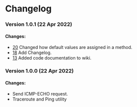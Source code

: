 Changelog
=========

### Version 1.0.1 (22 Apr 2022)

#### Changes:
* [20] Changed how default values are assigned in a method.
* [18] Add Changelog.
* [13] Added code documentation to wiki.


[20]:https://github.com/hekkaaa/NetObserver/issues/19
[18]:https://github.com/hekkaaa/NetObserver/issues/18
[13]:https://github.com/hekkaaa/NetObserver/issues/13


### Version 1.0.0 (22 Apr 2022)

#### Changes:
* Send ICMP-ECHO request.
* Traceroute and Ping utility